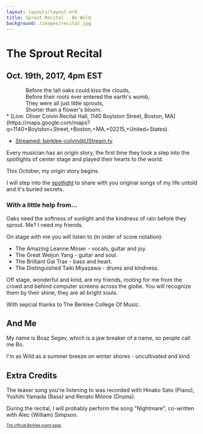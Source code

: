 ```yaml
---
layout: layouts/layout.erb
title: Sprout Recital - Bo Wild
background: /images/recital.jpg
---
```

# The Sprout Recital

## Oct. 19th, 2017, 4pm EST

<div style='text-align:left; padding:0 0 0 10%;' data-play:"go">
Before the tall oaks could kiss the clouds,<BR />
Before their roots ever entered the earth's womb,<BR />
They were all just little sprouts,<BR />
Shorter than a flower's bloom.
</div>
 * [Live: Oliver Colvin Recital Hall, 1140 Boylston Street, Boston, MA](https://maps.google.com/maps?q=1140+Boylston+Street,+Boston,+MA,+02215,+United+States).

 * [Streamed: berklee-colvin@UStream.tv](http://www.ustream.tv/channel/berklee-colvin)

Every musician has an origin story, the first time they took a step into the spotlights of center stage and played their hearts to the world.

This October, my origin story begins.

I will step into the [spotlight](/media/lost_soul.m4a "play: Lost Soul") to share with you original songs of my life untold and it's buried secrets.

### With a little help from...

Oaks need the softness of sunlight and the kindness of rain before they sprout. Me? I need my friends.

On stage with me you will listen to (in order of score notation):

* The Amazing Leanne Moser - vocals, guitar and joy.
* The Great Weijun Yang - guitar and soul.
* The Brilliant Gai Trax - bass and heart.
* The Distinguished Taiki Miyazawa - drums and kindness.
 
Off stage, wonderful and kind, are my friends, rooting for me from the crowd and behind computer screens across the globe. You will recognize them by their shine, they are all bright souls.

With sepcial thanks to The Berklee College Of Music.

## And Me

My name is Boaz Segev, which is a jaw breaker of a name, so people call me Bo.

I'm as Wild as a summer breeze on winter shores - uncultivated and kind.

## Extra Credits

The teaser song you're listening to was recorded with Hinako Sato (Piano), Yoshihi Yamada (Bass) and Renato Milone (Drums).

During the recital, I will probably perform the song "Nightmare", co-written with Alec (William) Simpson.

<a href='https://www.berklee.edu/events/boaz-segev-bo-wild' style='font-size: 0.7em'>The official Berklee event page</a>
